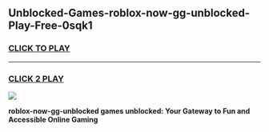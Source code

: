 
## Unblocked-Games-roblox-now-gg-unblocked-Play-Free-0sqk1
<h3>
<a href="https://premium76.site?title=roblox-now-gg-unblocked&ref=23A">CLICK TO PLAY</a></h3>
<hr>

<h3>
<a href="https://premium76.site?title=roblox-now-gg-unblocked&ref=23A">CLICK 2 PLAY</a>
  
</h3>

<a href="https://premium76.site?title=roblox-now-gg-unblocked&ref=23A"><img src="https://clearcache.store/games.png"></a>


**roblox-now-gg-unblocked games unblocked: Your Gateway to Fun and Accessible Online Gaming**
